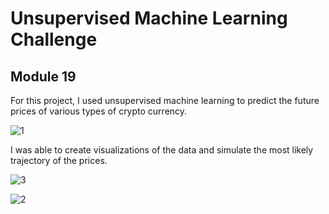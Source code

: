 # Unsupervised Machine Learning Challenge
## Module 19

For this project, I used unsupervised machine learning to predict the future prices of various types of crypto currency.

![1](https://github.com/hdkronke/unsupervised-machine-learning-challenge/assets/117773492/2181455a-7334-4a95-a4a6-5eedda3e41b3)

I was able to create visualizations of the data and simulate the most likely trajectory of the prices.

![3](https://github.com/hdkronke/unsupervised-machine-learning-challenge/assets/117773492/c2177935-26c6-48fc-83af-c1f0988c58f1)

![2](https://github.com/hdkronke/unsupervised-machine-learning-challenge/assets/117773492/ce423a3d-7981-42ce-b9d3-c58bbd3c038f)
